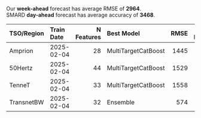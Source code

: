 
Our __week-ahead__ forecast has average RMSE of __2964__.  
SMARD __day-ahead__ forecast has average accuracy of __3468__. 
    
| TSO/Region   | Train Date   |   N Features | Best Model          |   RMSE |   TSO RMSE |
|:-------------|:-------------|-------------:|:--------------------|-------:|-----------:|
| Amprion      | 2025-02-04   |           28 | MultiTargetCatBoost |   1445 |       1673 |
| 50Hertz      | 2025-02-04   |           44 | MultiTargetCatBoost |   1529 |       4374 |
| TenneT       | 2025-02-04   |           33 | MultiTargetCatBoost |   1558 |       1398 |
| TransnetBW   | 2025-02-04   |           32 | Ensemble            |    574 |       1222 |